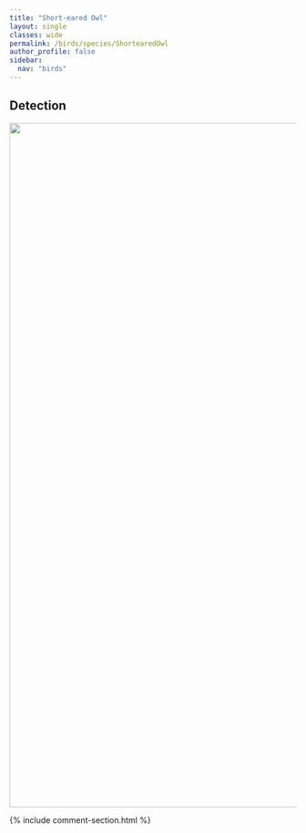 ```yaml
---
title: "Short-eared Owl"
layout: single
classes: wide
permalink: /birds/species/ShortearedOwl
author_profile: false
sidebar:
  nav: "birds"
---
```


<h2>Detection</h2>

<a href="https://drive.google.com/uc?export=view&id=1h2Bh9Np77STv92l4cbxXcW79MTjtstv6">
<img src="https://drive.google.com/uc?export=view&id=1h2Bh9Np77STv92l4cbxXcW79MTjtstv6" height = "1200" width = "800">
</a>

{% include comment-section.html %}
